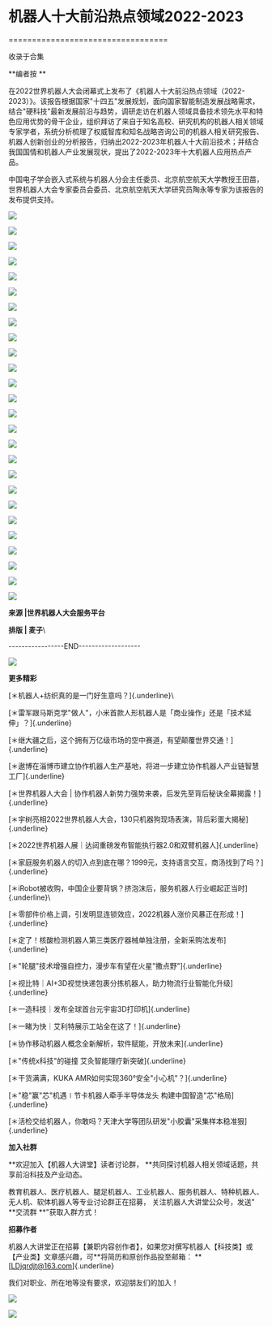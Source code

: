 # 机器人十大前沿热点领域2022-2023
==================================

收录于合集

 

**编者按  **

在2022世界机器人大会闭幕式上发布了《机器人十大前沿热点领域（2022-2023）》。该报告根据国家"十四五"发展规划，面向国家智能制造发展战略需求，结合"硬科技"最新发展前沿与趋势，调研走访在机器人领域具备技术领先水平和特色应用优势的骨干企业，组织拜访了来自于知名高校、研究机构的机器人相关领域专家学者，系统分析梳理了权威智库和知名战略咨询公司的机器人相关研究报告、机器人创新创业的分析报告，归纳出2022-2023年机器人十大前沿技术；并结合我国国情和机器人产业发展现状，提出了2022-2023年十大机器人应用热点产品。

 

中国电子学会嵌入式系统与机器人分会主任委员、北京航空航天大学教授王田苗，世界机器人大会专家委员会委员、北京航空航天大学研究员陶永等专家为该报告的发布提供支持。

 

![](../../assets/003_机器人十大前沿热点领域(2022-2023)_000.png) 

![](../../assets/003_机器人十大前沿热点领域(2022-2023)_001.png) 

![](../../assets/003_机器人十大前沿热点领域(2022-2023)_002.png) 

![](../../assets/003_机器人十大前沿热点领域(2022-2023)_003.png) 

![](../../assets/003_机器人十大前沿热点领域(2022-2023)_004.png) 

![](../../assets/003_机器人十大前沿热点领域(2022-2023)_005.png) 

![](../../assets/003_机器人十大前沿热点领域(2022-2023)_006.png) 

![](../../assets/003_机器人十大前沿热点领域(2022-2023)_007.png) 

![](../../assets/003_机器人十大前沿热点领域(2022-2023)_008.png) 

![](../../assets/003_机器人十大前沿热点领域(2022-2023)_009.png) 

![](../../assets/003_机器人十大前沿热点领域(2022-2023)_010.png) 

![](../../assets/003_机器人十大前沿热点领域(2022-2023)_011.png) 

![](../../assets/003_机器人十大前沿热点领域(2022-2023)_012.png) 

![](../../assets/003_机器人十大前沿热点领域(2022-2023)_013.png) 

![](../../assets/003_机器人十大前沿热点领域(2022-2023)_014.png) 

![](../../assets/003_机器人十大前沿热点领域(2022-2023)_015.png) 

![](../../assets/003_机器人十大前沿热点领域(2022-2023)_016.png) 

![](../../assets/003_机器人十大前沿热点领域(2022-2023)_017.png) 

![](../../assets/003_机器人十大前沿热点领域(2022-2023)_018.png) 

![](../../assets/003_机器人十大前沿热点领域(2022-2023)_019.png) 

![](../../assets/003_机器人十大前沿热点领域(2022-2023)_020.png) 

![](../../assets/003_机器人十大前沿热点领域(2022-2023)_021.png) 

![](../../assets/003_机器人十大前沿热点领域(2022-2023)_022.png) 

![](../../assets/003_机器人十大前沿热点领域(2022-2023)_023.png) 

![](../../assets/003_机器人十大前沿热点领域(2022-2023)_024.png) 

![](../../assets/003_机器人十大前沿热点领域(2022-2023)_025.png) 

 

 

**来源 \|世界机器人大会服务平台**

**排版 \| 麦子**\




\-\-\-\-\-\-\-\-\-\-\-\-\-\-\-\--END\-\-\-\-\-\-\-\-\-\-\-\-\-\-\-\-\-\--

 

![](../../assets/003_机器人十大前沿热点领域(2022-2023)_026.png) 

 

**更多精彩**

[＊机器人+纺织真的是一门好生意吗？]{.underline}\


[＊雷军跟马斯克学"做人"，小米首款人形机器人是「商业操作」还是「技术延伸」？]{.underline}

[＊继大疆之后，这个拥有万亿级市场的空中赛道，有望颠覆世界交通！]{.underline}

[＊遨博在淄博市建立协作机器人生产基地，将进一步建立协作机器人产业链智慧工厂]{.underline}

[＊世界机器人大会 \| 协作机器人新势力强势来袭，后发先至背后秘诀全幕揭露！]{.underline}

[＊宇树亮相2022世界机器人大会，130只机器狗现场表演，背后彩蛋大揭秘]{.underline}

[＊2022世界机器人展｜达闼重磅发布智能执行器2.0和双臂机器人]{.underline}

[＊家庭服务机器人的切入点到底在哪？1999元，支持语言交互，商汤找到了吗？]{.underline}

[＊iRobot被收购，中国企业要背锅？挤泡沫后，服务机器人行业崛起正当时]{.underline}\


[＊零部件价格上调，引发明显连锁效应，2022机器人涨价风暴正在形成！]{.underline}

[＊定了！核酸检测机器人第三类医疗器械单独注册，全新采购法发布]{.underline}

[＊"轮腿"技术增强自控力，漫步车有望在火星"撒点野"]{.underline}

[＊视比特｜AI+3D视觉快递包裹分拣机器人，助力物流行业智能化升级]{.underline}

[＊一造科技｜发布全球首台元宇宙3D打印机]{.underline}

[＊一睹为快｜艾利特展示工站全在这了！]{.underline}

[＊协作移动机器人概念全新解析，软件赋能，开放未来]{.underline}

[＊"传统x科技"的碰撞 艾灸智能理疗新突破]{.underline}

[＊干货满满，KUKA AMR如何实现360°安全"小心机"？]{.underline}

[＊"稳"赢"芯"机遇∣节卡机器人牵手半导体龙头 构建中国智造"芯"格局]{.underline}

[＊活检交给机器人，你敢吗？天津大学等团队研发"小胶囊"采集样本稳准狠]{.underline}

 

 

**加入社群**

**欢迎加入【机器人大讲堂】读者讨论群， **共同探讨机器人相关领域话题，共享前沿科技及产业动态。

 

教育机器人、医疗机器人、腿足机器人、工业机器人、服务机器人、特种机器人、无人机、软体机器人等专业讨论群正在招募， 关注机器人大讲堂公众号，发送" **交流群 **"获取入群方式！

 

**招募作者**

机器人大讲堂正在招募【兼职内容创作者】，如果您对撰写机器人【科技类】或【产业类】文章感兴趣，可**将简历和原创作品投至邮箱： **[LDjqrdjt@163.com]{.underline}  

 

我们对职业、所在地等没有要求，欢迎朋友们的加入！

 

 

![](../../assets/003_机器人十大前沿热点领域(2022-2023)_027.png) 

![](../../assets/003_机器人十大前沿热点领域(2022-2023)_028.png) 



